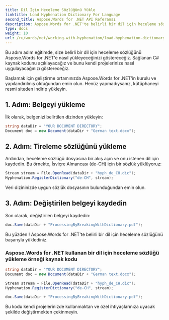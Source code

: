 ```yaml
---
title: Dil İçin Heceleme Sözlüğünü Yükle
linktitle: Load Hyphenation Dictionary For Language
second_title: Aspose.Words for .NET API Referansı
description: Aspose.Words for .NET'te belirli bir dil için heceleme sözlüğünü nasıl yükleyeceğinizi öğrenin.
type: docs
weight: 10
url: /ru/words/net/working-with-hyphenation/load-hyphenation-dictionary-for-language/
---
```


Bu adım adım eğitimde, size belirli bir dil için heceleme sözlüğünü Aspose.Words for .NET'e nasıl yükleyeceğinizi göstereceğiz. Sağlanan C# kaynak kodunu açıklayacağız ve bunu kendi projelerinize nasıl uygulayacağınızı göstereceğiz.

Başlamak için geliştirme ortamınızda Aspose.Words for .NET'in kurulu ve yapılandırılmış olduğundan emin olun. Henüz yapmadıysanız, kütüphaneyi resmi siteden indirip yükleyin.

## 1. Adım: Belgeyi yükleme

İlk olarak, belgenizi belirtilen dizinden yükleyin:

```csharp
string dataDir = "YOUR DOCUMENT DIRECTORY";
Document doc = new Document(dataDir + "German text.docx");
```

## 2. Adım: Tireleme sözlüğünü yükleme

Ardından, heceleme sözlüğü dosyasına bir akış açın ve onu istenen dil için kaydedin. Bu örnekte, İsviçre Almancası (de-CH) için bir sözlük yüklüyoruz:

```csharp
Stream stream = File.OpenRead(dataDir + "hyph_de_CH.dic");
Hyphenation.RegisterDictionary("de-CH", stream);
```

Veri dizininizde uygun sözlük dosyasının bulunduğundan emin olun.

## 3. Adım: Değiştirilen belgeyi kaydedin

Son olarak, değiştirilen belgeyi kaydedin:

```csharp
doc.Save(dataDir + "ProcessingByBreakingWithDictionary.pdf");
```

Bu yüzden ! Aspose.Words for .NET'te belirli bir dil için heceleme sözlüğünü başarıyla yüklediniz.

### Aspose.Words for .NET kullanan bir dil için heceleme sözlüğü yükleme örneği kaynak kodu

```csharp
string dataDir = "YOUR DOCUMENT DIRECTORY";
Document doc = new Document(dataDir + "German text.docx");

Stream stream = File.OpenRead(dataDir + "hyph_de_CH.dic");
Hyphenation.RegisterDictionary("de-CH", stream);

doc.Save(dataDir + "ProcessingByBreakingWithDictionary.pdf");
```

Bu kodu kendi projelerinizde kullanmaktan ve özel ihtiyaçlarınıza uyacak şekilde değiştirmekten çekinmeyin.